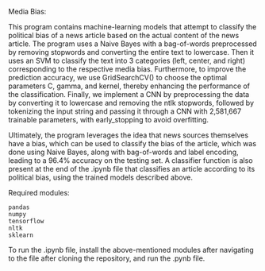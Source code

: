 Media Bias:

This program contains machine-learning models that attempt to classify the political bias of a news article based on the actual content of the news article. The program uses a Naive Bayes with a bag-of-words preprocessed by removing stopwords and converting the entire text to lowercase. Then it uses an SVM to classify the text into 3 categories (left, center, and right) corresponding to the respective media bias. Furthermore, to improve the prediction accuracy, we use GridSearchCV() to choose the optimal parameters C, gamma, and kernel, thereby enhancing the performance of the classification. Finally, we implement a CNN by preprocessing the data by converting it to lowercase and removing the ntlk stopwords, followed by tokenizing the input string and passing it through a CNN with 2,581,667 trainable parameters, with early_stopping to avoid overfitting.

Ultimately, the program leverages the idea that news sources themselves have a bias, which can be used to classify the bias of the article, which was done using Naive Bayes, along with bag-of-words and label encoding, leading to a 96.4% accuracy on the testing set. A classifier function is also present at the end of the .ipynb file that classifies an article according to its political bias, using the trained models described above.

Required modules:

    pandas
    numpy
    tensorflow
    nltk
    sklearn

To run the .ipynb file, install the above-mentioned modules after navigating to the file after cloning the repository, and run the .pynb file.
